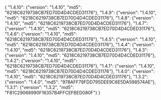 {
  "1.4.10": {"version": "1.4.10", "md5": "6218C6219738CB7ED70D4D4CDED31176"},
  "1.4.9": {"version": "1.4.10", "md5": "6218C6219738CB7ED70D4D4CDED31176"},
  "1.4.8": {"version": "1.4.10", "md5": "6218C6219738CB7ED70D4D4CDED31176"},
  "1.4.7": {"version": "1.4.10", "md5": "6218C6219738CB7ED70D4D4CDED31176"},
  "1.4.6": {"version": "1.4.10", "md5": "6218C6219738CB7ED70D4D4CDED31176"},
  "1.4.5": {"version": "1.4.10", "md5": "6218C6219738CB7ED70D4D4CDED31176"},
  "1.4.4": {"version": "1.4.10", "md5": "6218C6219738CB7ED70D4D4CDED31176"},
  "1.4.3": {"version": "1.4.10", "md5": "6218C6219738CB7ED70D4D4CDED31176"},
  "1.4.2": {"version": "1.4.10", "md5": "6218C6219738CB7ED70D4D4CDED31176"},
  "1.4.1": {"version": "1.4.10", "md5": "6218C6219738CB7ED70D4D4CDED31176"},
  "1.4.0": {"version": "1.4.10", "md5": "6218C6219738CB7ED70D4D4CDED31176"},
  "1.3.2": {"version": "1.4.0", "md5": "978AFF79FDD795DEE9C6E5DA598574AE"},
  "1.3.1": {"version": "1.3.2", "md5": "F81C29068990F16357B4FFCEFBED080F"}
}
